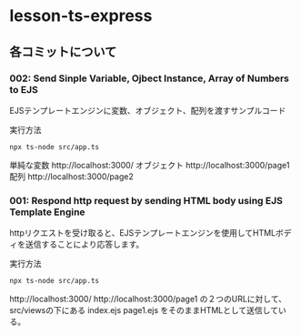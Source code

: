 # lesson-ts-express

## 各コミットについて
### 002: Send Sinple Variable, Ojbect Instance, Array of Numbers to EJS
EJSテンプレートエンジンに変数、オブジェクト、配列を渡すサンプルコード

実行方法
```
npx ts-node src/app.ts
```

単純な変数 http://localhost:3000/
オブジェクト http://localhost:3000/page1
配列 http://localhost:3000/page2

### 001: Respond http request by sending HTML body using EJS Template Engine
httpリクエストを受け取ると、EJSテンプレートエンジンを使用してHTMLボディを送信することにより応答します。

実行方法
```
npx ts-node src/app.ts
```

http://localhost:3000/
http://localhost:3000/page1
の２つのURLに対して、
src/viewsの下にある
index.ejs
page1.ejs
をそのままHTMLとして送信している。

